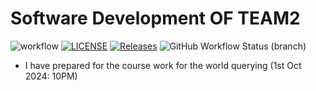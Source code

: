 # Software Development OF TEAM2

![workflow](https://github.com/BurmeseNoob/Project_Team2/actions/workflows/main.yml/badge.svg) [![LICENSE](https://img.shields.io/github/license/BurmeseNoob/Project_Team2.svg?style=flat-square)](https://github.com/BurmeseNoob/Project_Team2/blob/master/LICENSE) [![Releases](https://img.shields.io/github/release/BurmeseNoob/Project_Team2/all.svg?style=flat-square)](https://github.com/BurmeseNoob/Project_Team2/releases)
![GitHub Workflow Status (branch)](https://img.shields.io/github/actions/workflow/status/BurmeseNoob/Project_Team2/main.yml?branch=develop)

- I have prepared for the course work for the world querying (1st Oct 2024: 10PM)
